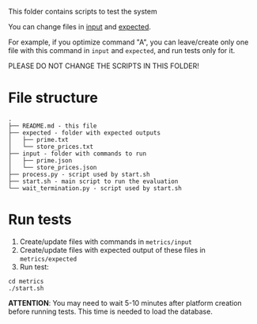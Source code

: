 This folder contains scripts to test the system

You can change files in [input](input) and [expected](expected).

For example, if you optimize command "A", you can leave/create only one file with this command in ```input``` and ```expected```, and run tests only for it.

PLEASE DO NOT CHANGE THE SCRIPTS IN THIS FOLDER!

# File structure
```
.
├── README.md - this file
├── expected - folder with expected outputs
│   ├── prime.txt
│   └── store_prices.txt
├── input - folder with commands to run
│   ├── prime.json
│   └── store_prices.json
├── process.py - script used by start.sh
├── start.sh - main script to run the evaluation
└── wait_termination.py - script used by start.sh
```

# Run tests
1. Create/update files with commands in ```metrics/input```
2. Create/update files with expected output of these files in ```metrics/expected```
3. Run test:
```
cd metrics
./start.sh
```

**ATTENTION**: You may need to wait 5-10 minutes after platform creation before running tests. This time is needed to load the database.
